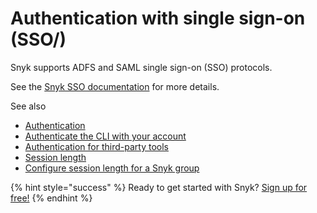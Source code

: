 # Authentication with single sign-on \(SSO\/)

Snyk supports ADFS and SAML single sign-on \(SSO\) protocols.

See the [Snyk SSO documentation](user-and-group-management/setting-up-sso-for-authentication/) for more details.

See also

* [Authentication](https://support.snyk.io/hc/articles/360004008218#UUID-dc492e8e-afe3-4db1-4ce1-bf9897345540/)
* [Authenticate the CLI with your account](https://support.snyk.io/hc/articles/360004008258#UUID-4f46843c-174d-f448-cadf-893cfd7dd858/)
* [Authentication for third-party tools](https://support.snyk.io/hc/articles/360004037537#UUID-0946ea4d-0119-1370-efa5-125cfbc11bda/)
* [Session length](https://support.snyk.io/hc/articles/360004008358#UUID-9b188358-274d-696d-528a-0224ad9355fd/)
* [Configure session length for a Snyk group](https://support.snyk.io/hc/articles/360004008358#UUID-691ff365-30db-6c79-49f2-3280b51d6cb0/)

{% hint style="success" %}
Ready to get started with Snyk? [Sign up for free!](https://snyk.io/login?cta=sign-up&loc=footer&page=support_docs_page/)
{% endhint %}

